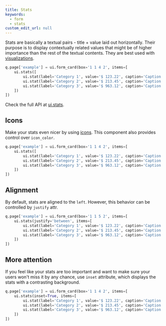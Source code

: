 ```yaml
---
title: Stats
keywords:
  - form
  - stats
custom_edit_url: null
---
```


Stats are basically a textual pairs - title + value laid out horizontally. Their purpose is
to display contextually related values that might be of higher importance than the rest of
the textual contents. They are best used with [visualizations](/docs/showcase/visualization).

```py
q.page['example'] = ui.form_card(box='1 1 4 2', items=[
    ui.stats([
        ui.stat(label='Category 1', value='$ 123.22', caption='Caption 1'),
        ui.stat(label='Category 2', value='$ 213.45', caption='Caption 2'),
        ui.stat(label='Category 3', value='$ 963.12', caption='Caption 3'),
    ])
])
```

Check the full API at [ui.stats](/docs/api/ui#stats).

## Icons

Make your stats even nicer by using [icons](https://uifabricicons.azurewebsites.net/). This component
also provides control over `icon_color`.

```py
q.page['example'] = ui.form_card(box='1 1 4 2', items=[
    ui.stats([
        ui.stat(label='Category 1', value='$ 123.22', caption='Caption 1', icon='Home'),
        ui.stat(label='Category 2', value='$ 213.45', caption='Caption 2', icon='Cake'),
        ui.stat(label='Category 3', value='$ 963.12', caption='Caption 3', icon='Heart'),
    ])
])
```

## Alignment

By default, stats are aligned to the `left`. However, this behavior can be controlled by `justify`
attr.

```py
q.page['example'] = ui.form_card(box='1 1 5 2', items=[
    ui.stats(justify='between', items=[
        ui.stat(label='Category 1', value='$ 123.22', caption='Caption 1', icon='Home'),
        ui.stat(label='Category 2', value='$ 213.45', caption='Caption 2', icon='Cake'),
        ui.stat(label='Category 3', value='$ 963.12', caption='Caption 3', icon='Heart'),
    ])
])
```

## More attention

If you feel like your stats are too important and want to make sure your users won't miss it by
any chance, use `inset` attribute, which displays the stats with a contrasting background.

```py
q.page['example'] = ui.form_card(box='1 1 4 2', items=[
    ui.stats(inset=True, items=[
        ui.stat(label='Category 1', value='$ 123.22', caption='Caption 1', icon='Home'),
        ui.stat(label='Category 2', value='$ 213.45', caption='Caption 2', icon='Cake'),
        ui.stat(label='Category 3', value='$ 963.12', caption='Caption 3', icon='Heart'),
    ])
])
```
